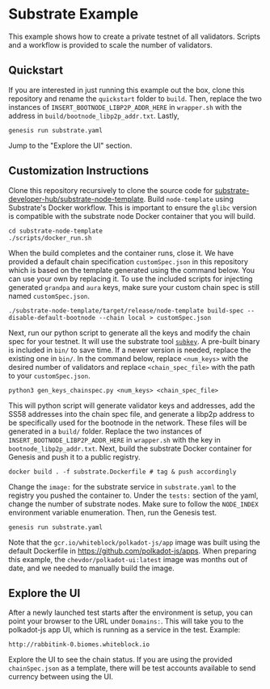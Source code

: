 # Substrate Example

This example shows how to create a private testnet of all validators. Scripts
and a workflow is provided to scale the number of validators. 

## Quickstart

If you are interested in just running this example out the box, clone this 
repository and rename the `quickstart` folder to `build`. Then, replace the two
instances of  `INSERT_BOOTNODE_LIBP2P_ADDR_HERE` in `wrapper.sh` with the
address in `build/bootnode_libp2p_addr.txt`. Lastly,

    genesis run substrate.yaml

Jump to the "Explore the UI" section.

## Customization Instructions

Clone this repository recursively to clone the source code for
[substrate-developer-hub/substrate-node-template](https://github.com/substrate-developer-hub/substrate-node-template).
Build `node-template` using Substrate's Docker workflow. This is important to
ensure the `glibc` version is  compatible with the substrate node Docker
container that you will build.

    cd substrate-node-template
    ./scripts/docker_run.sh

When the build completes and the container runs, close it. We have provided a
default chain specification `customSpec.json` in this repository which is based
on the template generated using the command below. You can use your own by
replacing it. To use the included scripts for injecting generated `grandpa` and
`aura` keys, make sure your custom chain spec is still named `customSpec.json`.

    ./substrate-node-template/target/release/node-template build-spec --disable-default-bootnode --chain local > customSpec.json

Next, run our python script to generate all the keys and modify the chain spec
for your testnet. It will use the substrate tool
[`subkey`](https://substrate.dev/docs/en/knowledgebase/integrate/subkey). A
pre-built binary is included in `bin/` to save time. If a newer version is
needed, replace the  existing one in `bin/`. In the command below, replace
`<num_keys>` with the desired number of validators and replace
`<chain_spec_file>` with the path to your `customSpec.json`.

    python3 gen_keys_chainspec.py <num_keys> <chain_spec_file>

This will python script will generate validator keys and addresses, add the 
SS58 addresses into the chain spec file, and generate a libp2p address to be
specifically used for the bootnode in the network. These files will be generated
in a `build/` folder. Replace the two instances of 
`INSERT_BOOTNODE_LIBP2P_ADDR_HERE` in `wrapper.sh` with the key in
`bootnode_libp2p_addr.txt`. Next, build the substrate Docker container for
Genesis and push it to a public registry.

    docker build . -f substrate.Dockerfile # tag & push accordingly

Change the `image:` for the substrate service in `substrate.yaml` to the
registry you pushed the container to. Under the `tests:` section of the yaml,
change the number of substrate nodes. Make sure to follow the `NODE_INDEX`
environment variable enumeration. Then, run the Genesis test.

    genesis run substrate.yaml

Note that the `gcr.io/whiteblock/polkadot-js/app` image was built using the 
default Dockerfile in https://github.com/polkadot-js/apps. When preparing this
example, the `chevdor/polkadot-ui:latest` image was months out of date, and
we needed to manually build the image.

## Explore the UI

After a newly launched test starts after the environment is setup, you can point
your  browser to the URL under `Domains:`. This will take you to the polkadot-js
app UI, which is running as a service in the test. Example:

    http://rabbitink-0.biomes.whiteblock.io

Explore the UI to see the chain status. If you are using the provided
`chainSpec.json` as a template, there will be test accounts available to send
currency between using the UI.
